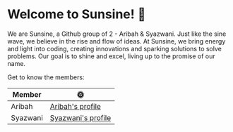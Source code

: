 # Welcome to Sunsine! :high_brightness:

We are Sunsine, a Github group of 2 - Aribah & Syazwani.
Just like the sine wave, we believe in the rise and flow of ideas. At Sunsine,
we bring energy and light into coding, creating innovations and sparking solutions
to solve problems. Our goal is to shine and excel, living up to the promise of our name.

Get to know the members:

|Member|:sun_with_face:|
|----|----|
|Aribah|[Aribah's profile](AribahAzhan.md)|
|Syazwani|[Syazwani's profile](nrwanikmli.md)|

